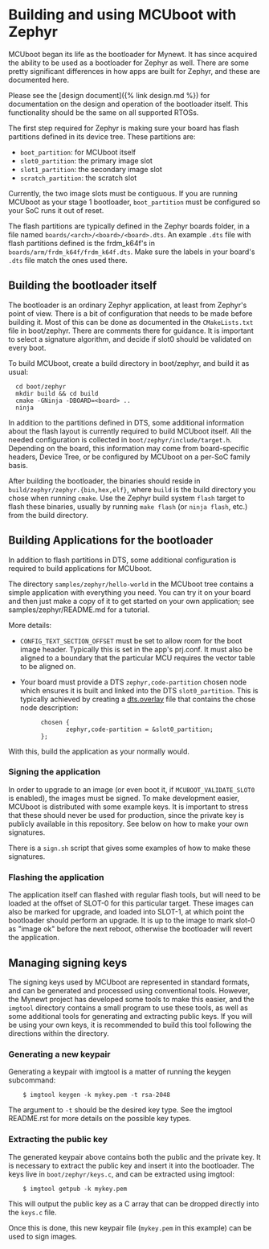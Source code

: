 # Building and using MCUboot with Zephyr

MCUboot began its life as the bootloader for Mynewt.  It has since
acquired the ability to be used as a bootloader for Zephyr as well.
There are some pretty significant differences in how apps are built
for Zephyr, and these are documented here.

Please see the [design document]({% link design.md %}) for documentation on the
design and operation of the bootloader itself.  This functionality
should be the same on all supported RTOSs.

The first step required for Zephyr is making sure your board has flash
partitions defined in its device tree. These partitions are:

- `boot_partition`: for MCUboot itself
- `slot0_partition`: the primary image slot
- `slot1_partition`: the secondary image slot
- `scratch_partition`: the scratch slot

Currently, the two image slots must be contiguous. If you are running
MCUboot as your stage 1 bootloader, `boot_partition` must be configured
so your SoC runs it out of reset.

The flash partitions are typically defined in the Zephyr boards folder, in a
file named `boards/<arch>/<board>/<board>.dts`. An example `.dts` file with
flash partitions defined is the frdm_k64f's in
`boards/arm/frdm_k64f/frdm_k64f.dts`. Make sure the labels in your board's
`.dts` file match the ones used there.

## Building the bootloader itself

The bootloader is an ordinary Zephyr application, at least from
Zephyr's point of view.  There is a bit of configuration that needs to
be made before building it.  Most of this can be done as documented in
the `CMakeLists.txt` file in boot/zephyr.  There are comments there for
guidance.  It is important to select a signature algorithm, and decide
if slot0 should be validated on every boot.

To build MCUboot, create a build directory in boot/zephyr, and build
it as usual:

```
  cd boot/zephyr
  mkdir build && cd build
  cmake -GNinja -DBOARD=<board> ..
  ninja
```

In addition to the partitions defined in DTS, some additional
information about the flash layout is currently required to build
MCUboot itself. All the needed configuration is collected in
`boot/zephyr/include/target.h`. Depending on the board, this information
may come from board-specific headers, Device Tree, or be configured by
MCUboot on a per-SoC family basis.

After building the bootloader, the binaries should reside in
`build/zephyr/zephyr.{bin,hex,elf}`, where `build` is the build
directory you chose when running `cmake`. Use the Zephyr build
system `flash` target to flash these binaries, usually by running
`make flash` (or `ninja flash`, etc.) from the build directory.

## Building Applications for the bootloader

In addition to flash partitions in DTS, some additional configuration
is required to build applications for MCUboot.

The directory `samples/zephyr/hello-world` in the MCUboot tree contains
a simple application with everything you need. You can try it on your
board and then just make a copy of it to get started on your own
application; see samples/zephyr/README.md for a tutorial.

More details:

- `CONFIG_TEXT_SECTION_OFFSET` must be set to allow room for the
  boot image header. Typically this is set in the app's prj.conf.  It
  must also be aligned to a boundary that the particular MCU requires
  the vector table to be aligned on.

- Your board must provide a DTS `zephyr,code-partition` chosen node
  which ensures it is built and linked into the DTS `slot0_partition`. This
  is typically achieved by creating a
  [dts.overlay](https://github.com/runtimeco/mcuboot/blob/master/samples/zephyr/hello-world/dts.overlay)
  file that contains the chose node description:

```
         chosen {
                zephyr,code-partition = &slot0_partition;
         };
```

With this, build the application as your normally would.

### Signing the application

In order to upgrade to an image (or even boot it, if
`MCUBOOT_VALIDATE_SLOT0` is enabled), the images must be signed.
To make development easier, MCUboot is distributed with some example
keys.  It is important to stress that these should never be used for
production, since the private key is publicly available in this
repository.  See below on how to make your own signatures.

There is a `sign.sh` script that gives some examples of how to make
these signatures.

### Flashing the application

The application itself can flashed with regular flash tools, but will
need to be loaded at the offset of SLOT-0 for this particular target.
These images can also be marked for upgrade, and loaded into SLOT-1,
at which point the bootloader should perform an upgrade.  It is up to
the image to mark slot-0 as "image ok" before the next reboot,
otherwise the bootloader will revert the application.

## Managing signing keys

The signing keys used by MCUboot are represented in standard formats,
and can be generated and processed using conventional tools.  However,
the Mynewt project has developed some tools to make this easier, and
the `imgtool` directory contains a small program to use these tools,
as well as some additional tools for generating and extracting public
keys.  If you will be using your own keys, it is recommended to build
this tool following the directions within the directory.

### Generating a new keypair

Generating a keypair with imgtool is a matter of running the keygen
subcommand:

```
    $ imgtool keygen -k mykey.pem -t rsa-2048
```

The argument to `-t` should be the desired key type.  See the
imgtool README.rst for more details on the possible key types.

### Extracting the public key

The generated keypair above contains both the public and the private
key.  It is necessary to extract the public key and insert it into the
bootloader.  The keys live in `boot/zephyr/keys.c`, and can be
extracted using imgtool:

```
    $ imgtool getpub -k mykey.pem
```

This will output the public key as a C array that can be dropped
directly into the `keys.c` file.

Once this is done, this new keypair file (`mykey.pem` in this
example) can be used to sign images.
